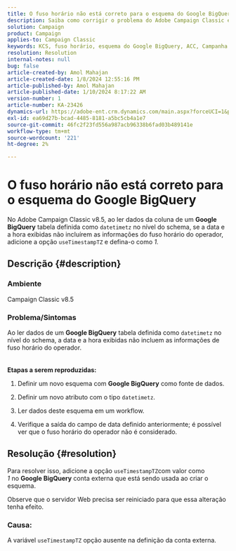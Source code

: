 ```yaml
---
title: O fuso horário não está correto para o esquema do Google BigQuery
description: Saiba como corrigir o problema do Adobe Campaign Classic em que o fuso horário não é correto para o esquema do Google BigQuery.
solution: Campaign
product: Campaign
applies-to: Campaign Classic
keywords: KCS, fuso horário, esquema do Google BigQuery, ACC, Campanha
resolution: Resolution
internal-notes: null
bug: false
article-created-by: Amol Mahajan
article-created-date: 1/8/2024 12:55:16 PM
article-published-by: Amol Mahajan
article-published-date: 1/10/2024 8:17:22 AM
version-number: 1
article-number: KA-23426
dynamics-url: https://adobe-ent.crm.dynamics.com/main.aspx?forceUCI=1&pagetype=entityrecord&etn=knowledgearticle&id=e6e5f024-25ae-ee11-a569-6045bd006295
exl-id: ea69d27b-bcad-4485-8181-a5bc5cb4a1e7
source-git-commit: 46fc2f23fd556a987acb96338b6fad03b489141e
workflow-type: tm+mt
source-wordcount: '221'
ht-degree: 2%

---
```


# O fuso horário não está correto para o esquema do Google BigQuery


No Adobe Campaign Classic v8.5, ao ler dados da coluna de um <b>Google BigQuery</b> tabela definida como `datetimetz` no nível do schema, se a data e a hora exibidas não incluírem as informações do fuso horário do operador, adicione a opção `useTimestampTZ` e defina-o como *1.*

## Descrição {#description}


### <b>Ambiente</b>

Campaign Classic v8.5



### <b>Problema/Sintomas</b>

Ao ler dados de um <b>Google BigQuery</b> tabela definida como `datetimetz` no nível do schema, a data e a hora exibidas não incluem as informações de fuso horário do operador.
<br> <br><br>
<b>Etapas a serem reproduzidas:</b>

1. Definir um novo esquema com <b>Google BigQuery</b> como fonte de dados.


2. Definir um novo atributo com o tipo `datetimetz`.


3. Ler dados deste esquema em um workflow.


4. Verifique a saída do campo de data definido anteriormente; é possível ver que o fuso horário do operador não é considerado.



## Resolução {#resolution}


Para resolver isso, adicione a opção `useTimestampTZ`com valor como *1* no <b>Google BigQuery</b> conta externa que está sendo usada ao criar o esquema.

Observe que o servidor Web precisa ser reiniciado para que essa alteração tenha efeito.

### <b>Causa:</b>

A variável `useTimestampTZ` opção ausente na definição da conta externa.
